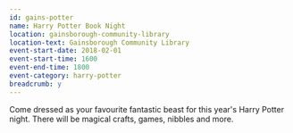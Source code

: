 ```yaml
---
id: gains-potter
name: Harry Potter Book Night
location: gainsborough-community-library
location-text: Gainsborough Community Library
event-start-date: 2018-02-01
event-start-time: 1600
event-end-time: 1800
event-category: harry-potter
breadcrumb: y
---
```


Come dressed as your favourite fantastic beast for this year's Harry Potter night. There will be magical crafts, games, nibbles and more.
